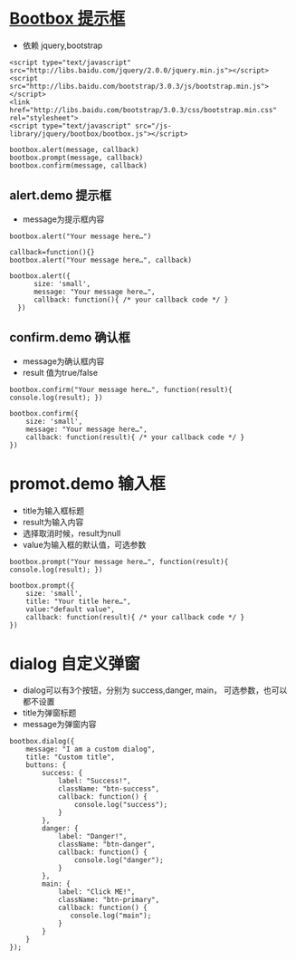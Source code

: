 # [Bootbox  提示框](http://bootboxjs.com/)
* 依赖 jquery,bootstrap

```
<script type="text/javascript" src="http://libs.baidu.com/jquery/2.0.0/jquery.min.js"></script>
<script src="http://libs.baidu.com/bootstrap/3.0.3/js/bootstrap.min.js"></script>
<link href="http://libs.baidu.com/bootstrap/3.0.3/css/bootstrap.min.css" rel="stylesheet">
<script type="text/javascript" src="/js-library/jquery/bootbox/bootbox.js"></script>
```

```
bootbox.alert(message, callback)
bootbox.prompt(message, callback)
bootbox.confirm(message, callback)
```
## alert.demo  提示框
* message为提示框内容
```
bootbox.alert("Your message here…")
```
```
callback=function(){}
bootbox.alert("Your message here…", callback)
```
```
bootbox.alert({
      size: 'small',
      message: "Your message here…",
      callback: function(){ /* your callback code */ }
  })
```

## confirm.demo  确认框
* message为确认框内容
* result 值为true/false
```
bootbox.confirm("Your message here…", function(result){ console.log(result); })
```
```
bootbox.confirm({
    size: 'small',
    message: "Your message here…",
    callback: function(result){ /* your callback code */ }
})
```
# promot.demo  输入框
* title为输入框标题
* result为输入内容
* 选择取消时候，result为null
* value为输入框的默认值，可选参数
```
bootbox.prompt("Your message here…", function(result){ console.log(result); })
```
```
bootbox.prompt({
    size: 'small',
    title: "Your title here…",
    value:"default value",
    callback: function(result){ /* your callback code */ }
})
```

# dialog 自定义弹窗
* dialog可以有3个按钮，分别为 success,danger, main， 可选参数，也可以都不设置
* title为弹窗标题
* message为弹窗内容
```
bootbox.dialog({
    message: "I am a custom dialog",
    title: "Custom title",
    buttons: {
        success: {
            label: "Success!",
            className: "btn-success",
            callback: function() {
                console.log("success");
            }
        },
        danger: {
            label: "Danger!",
            className: "btn-danger",
            callback: function() {
                console.log("danger");
            }
        },
        main: {
            label: "Click ME!",
            className: "btn-primary",
            callback: function() {
               console.log("main");
            }
        }
    }
});
```
